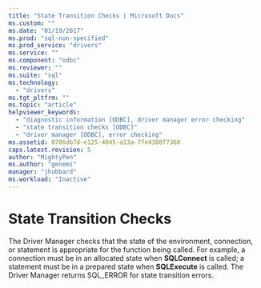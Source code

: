 ```yaml
---
title: "State Transition Checks | Microsoft Docs"
ms.custom: ""
ms.date: "01/19/2017"
ms.prod: "sql-non-specified"
ms.prod_service: "drivers"
ms.service: ""
ms.component: "odbc"
ms.reviewer: ""
ms.suite: "sql"
ms.technology: 
  - "drivers"
ms.tgt_pltfrm: ""
ms.topic: "article"
helpviewer_keywords: 
  - "diagnostic information [ODBC], driver manager error checking"
  - "state transition checks [ODBC]"
  - "driver manager [ODBC], error checking"
ms.assetid: 0706db7d-e125-4845-a13a-7fe4308f7360
caps.latest.revision: 5
author: "MightyPen"
ms.author: "genemi"
manager: "jhubbard"
ms.workload: "Inactive"
---
```

# State Transition Checks
The Driver Manager checks that the state of the environment, connection, or statement is appropriate for the function being called. For example, a connection must be in an allocated state when **SQLConnect** is called; a statement must be in a prepared state when **SQLExecute** is called. The Driver Manager returns SQL_ERROR for state transition errors.
